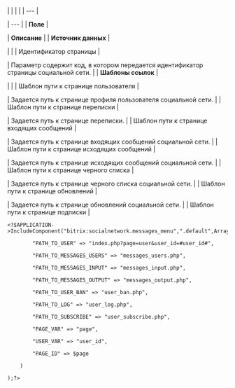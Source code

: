 |  |  |  |
| --- |

| --- |
| **Поле** |

| **Описание** |
| **Источник данных** |

| |
| Идентификатор страницы |

| Параметр содержит код, в котором передается идентификатор страницы социальной сети. |
| **Шаблоны ссылок** |

| |
| Шаблон пути к странице пользователя |

| Задается путь к странице профиля пользователя социальной сети. |
| Шаблон пути к странице переписки |

| Задается путь к странице переписки. |
| Шаблон пути к странице входящих сообщений |

| Задается путь к странице входящих сообщений социальной сети. |
| Шаблон пути к странице исходящих сообщений |

| Задается путь к странице исходящих сообщений социальной сети. |
| Шаблон пути к странице черного списка |

| Задается путь к странице черного списка социальной сети. |
| Шаблон пути к странице обновлений |

| Задается путь к странице обновлений социальной сети. |
| Шаблон пути к странице подписки |

```
<?$APPLICATION->IncludeComponent("bitrix:socialnetwork.messages_menu",".default",Array(

        "PATH_TO_USER" => "index.php?page=user&user_id=#user_id#", 

        "PATH_TO_MESSAGES_USERS" => "messages_users.php", 

        "PATH_TO_MESSAGES_INPUT" => "messages_input.php", 

        "PATH_TO_MESSAGES_OUTPUT" => "messages_output.php", 

        "PATH_TO_USER_BAN" => "user_ban.php", 

        "PATH_TO_LOG" => "user_log.php", 

        "PATH_TO_SUBSCRIBE" => "user_subscribe.php", 

        "PAGE_VAR" => "page", 

        "USER_VAR" => "user_id", 

        "PAGE_ID" => $page 

    )

);?>


```